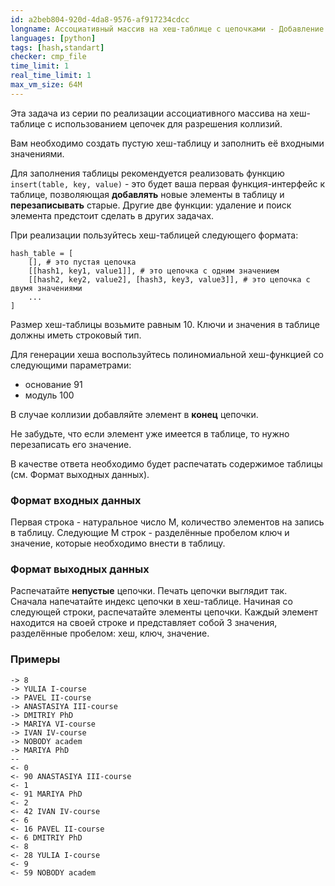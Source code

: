 ```yaml
---
id: a2beb804-920d-4da8-9576-af917234cdcc
longname: Ассоциативный массив на хеш-таблице с цепочками - Добавление элемента
languages: [python]
tags: [hash,standart]
checker: cmp_file
time_limit: 1
real_time_limit: 1
max_vm_size: 64M
---
```



Эта задача из серии по реализации ассоциативного массива на хеш-таблице с использованием цепочек для разрешения коллизий.

Вам необходимо создать пустую хеш-таблицу и заполнить её входными значениями.

Для заполнения таблицы рекомендуется реализовать функцию `insert(table, key, value)` - это будет ваша первая функция-интерфейс к таблице, позволяющая **добавлять** новые элементы в таблицу и **перезаписывать** старые.
Другие две функции: удаление и поиск элемента предстоит сделать в других задачах.

При реализации пользуйтесь хеш-таблицей следующего формата:

    hash_table = [
        [], # это пустая цепочка
        [[hash1, key1, value1]], # это цепочка с одним значением
        [[hash2, key2, value2], [hash3, key3, value3]], # это цепочка с двумя значениями
        ...
    ]

Размер хеш-таблицы возьмите равным 10.
Ключи и значения в таблице должны иметь строковый тип.

Для генерации хеша воспользуйтесь полиномиальной хеш-функцией со следующими параметрами:

- основание 91
- модуль 100


В случае коллизии добавляйте элемент в **конец** цепочки.

Не забудьте, что если элемент уже имеется в таблице, то нужно перезаписать его значение.

В качестве ответа необходимо будет распечатать содержимое таблицы (см. Формат выходных данных).

### Формат входных данных

Первая строка - натуральное число M, количество элементов на запись в таблицу.
Следующие M строк - разделённые пробелом ключ и значение, которые необходимо внести в таблицу.

### Формат выходных данных

Распечатайте **непустые** цепочки.
Печать цепочки выглядит так.
Сначала напечатайте индекс цепочки в хеш-таблице.
Начиная со следующей строки, распечатайте элементы цепочки.
Каждый элемент находится на своей строке и представляет собой 3 значения, разделённые пробелом: хеш, ключ, значение.

### Примеры

```
-> 8
-> YULIA I-course
-> PAVEL II-course
-> ANASTASIYA III-course
-> DMITRIY PhD
-> MARIYA VI-course
-> IVAN IV-course
-> NOBODY academ
-> MARIYA PhD
--
<- 0
<- 90 ANASTASIYA III-course
<- 1
<- 91 MARIYA PhD
<- 2
<- 42 IVAN IV-course
<- 6
<- 16 PAVEL II-course
<- 6 DMITRIY PhD
<- 8
<- 28 YULIA I-course
<- 9
<- 59 NOBODY academ
```
